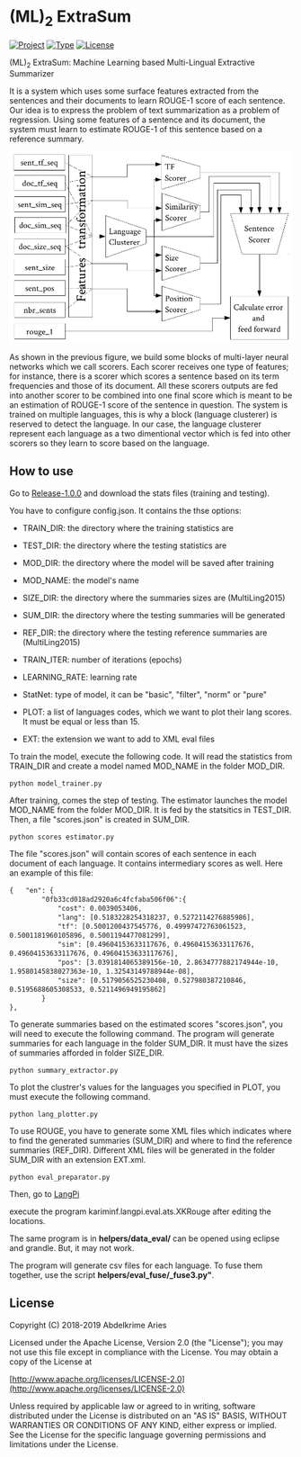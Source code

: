 # (ML)<sub>2</sub> ExtraSum

[![Project](https://img.shields.io/badge/Project-ML2ExtraSum-0BDA51.svg?style=plastic)](https://github.com/kariminf/ML2ExtraSum)
[![Type](https://img.shields.io/badge/Type-Research-0BDA51.svg?style=plastic)](https://github.com/kariminf/ML2ExtraSum)
[![License](https://img.shields.io/badge/License-Apache_2-0BDA51.svg?style=plastic)](http://www.apache.org/licenses/LICENSE-2.0)


(ML)<sub>2</sub> ExtraSum: Machine Learning based Multi-Lingual Extractive Summarizer

It is a system which uses some surface features extracted from the sentences and their documents to learn ROUGE-1 score of each sentence.
Our idea is to express the problem of text summarization as a problem of regression.
Using some features of a sentence and its document, the system must learn to estimate ROUGE-1 of this sentence based on a reference summary.

![general architecture](assets/archi.png)

As shown in the previous figure, we build some blocks of multi-layer neural networks which we call scorers.
Each scorer receives one type of features; for instance, there is a scorer which scores a sentence based on its term frequencies and those of its document.
All these scorers outputs are fed into another scorer to be combined into one final score which is meant to be an estimation of ROUGE-1 score of the sentence in question.
The system is trained on multiple languages, this is why a block (language clusterer) is reserved to detect the language.
In our case, the language clusterer represent each language as a two dimentional vector which is fed into other scorers so they learn to score based on the language.


## How to use

Go to [Release-1.0.0](https://github.com/kariminf/ML2ExtraSum/releases/tag/1.0.0)
and download the stats files (training and testing).

You have to configure config.json. It contains the thse options:

* TRAIN_DIR: the directory where the training statistics are
* TEST_DIR: the directory where the testing statistics are
* MOD_DIR: the directory where the model will be saved after training
* MOD_NAME: the model's name

* SIZE_DIR: the directory where the summaries sizes are (MultiLing2015)
* SUM_DIR: the directory where the testing summaries will be generated
* REF_DIR: the directory where the testing reference summaries are (MultiLing2015)

* TRAIN_ITER: number of iterations (epochs)
* LEARNING_RATE: learning rate
* StatNet: type of model, it can be "basic", "filter", "norm" or "pure"
* PLOT: a list of languages codes, which we want to plot their lang scores. It must be equal or less than 15.
* EXT: the extension we want to add to XML eval files


To train the model, execute the following code.
It will read the statistics from TRAIN_DIR and create a model named MOD_NAME in the folder MOD_DIR.
```
python model_trainer.py
```

After training, comes the step of testing. The estimator launches the model MOD_NAME from the folder MOD_DIR. It is fed by the statsitics in TEST_DIR. Then, a file "scores.json" is created in SUM_DIR.
```
python scores estimator.py
```
The file "scores.json" will contain scores of each sentence in each document of each language. It contains intermediary scores as well. Here an example of this file:
```
{	"en": {
		"0fb33cd018ad2920a6c4fcfaba506f06":{
			"cost": 0.0039053406,
			"lang": [0.5183228254318237, 0.5272114276885986],
			"tf": [0.5001200437545776, 0.49997472763061523, 0.5001181960105896, 0.5001194477081299],
			"sim": [0.49604153633117676, 0.49604153633117676, 0.49604153633117676, 0.49604153633117676],
			"pos": [3.0391814065389156e-10, 2.8634777882174944e-10, 1.9580145838027363e-10, 1.32543149788944e-08],
			"size": [0.5179056525230408, 0.527980387210846, 0.5195688605308533, 0.5211496949195862]
		}
},
```

To generate summaries based on the estimated scores "scores.json", you will need to execute the following command.
The program will generate summaries for each language in the folder SUM_DIR.
It must have the sizes of summaries afforded in folder SIZE_DIR.
```
python summary_extractor.py
```

To plot the clustrer's values for the languages you specified in PLOT, you must execute the following command.
```
python lang_plotter.py
```

To use ROUGE, you have to generate some XML files which indicates where to find the generated summaries (SUM_DIR) and where to find the reference summaries (REF_DIR). Different XML files will be generated in the folder SUM_DIR with an extension EXT.xml.
```
python eval_preparator.py
```

Then, go to [LangPi](https://github.com/kariminf/langpi)

execute the program kariminf.langpi.eval.ats.XKRouge after editing the locations.

The same program is in **helpers/data_eval/** can be opened using eclipse and grandle. But, it may not work.

The program will generate csv files for each language.
To fuse them together, use the script **helpers/eval_fuse/_fuse3.py"**.


## License
Copyright (C) 2018-2019 Abdelkrime Aries

Licensed under the Apache License, Version 2.0 (the "License");
you may not use this file except in compliance with the License.
You may obtain a copy of the License at

[http://www.apache.org/licenses/LICENSE-2.0](http://www.apache.org/licenses/LICENSE-2.0)

Unless required by applicable law or agreed to in writing, software
distributed under the License is distributed on an "AS IS" BASIS,
WITHOUT WARRANTIES OR CONDITIONS OF ANY KIND, either express or implied.
See the License for the specific language governing permissions and
limitations under the License.

